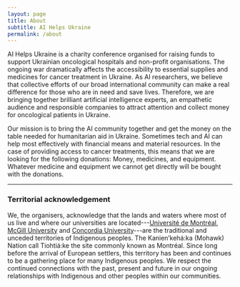 ```yaml
---
layout: page
title: About
subtitle: AI Helps Ukraine
permalink: /about
---
```


AI Helps Ukraine is a charity conference organised for raising funds to support Ukrainian oncological hospitals and non-profit organisations. The ongoing war dramatically affects the accessibility to essential supplies and medicines for cancer treatment in Ukraine. As AI researchers, we believe that collective efforts of our broad international community can make a real difference for those who are in need and save lives. Therefore, we are bringing together brilliant artificial intelligence experts, an empathetic audience and responsible companies to attract attention and collect money for oncological patients in Ukraine.

Our mission is to bring the AI community together and get the money on the table needed for humanitarian aid in Ukraine. Sometimes tech and AI can help most effectively with financial means and material resources. In the case of providing access to cancer treatments, this means that we are looking for the following donations: Money, medicines, and equipment. Whatever medicine and equipment we cannot get directly will be bought with the donations.

---

### Territorial acknowledgement

We, the organisers, acknowledge that the lands and waters where most of us live and where our universities are located---[Université de Montréal](https://www.umontreal.ca/en/indigenouspeoples/), [McGill University](https://www.mcgill.ca/circ/land-acknowledgement) and [Concordia University](https://www.concordia.ca/indigenous/resources/territorial-acknowledgement.html)---are the traditional and unceded territories of Indigenous peoples. The Kanien’kehá:ka (Mohawk) Nation call Tiohtiá:ke the site commonly known as Montréal. Since long before the arrival of European settlers, this territory has been and continues to be a gathering place for many Indigenous peoples. We respect the continued connections with the past, present and future in our ongoing relationships with Indigenous and other peoples within our communities. 
